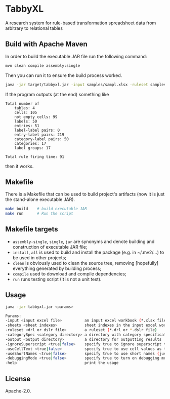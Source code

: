 # TabbyXL
A research system for rule-based transformation spreadsheet data from arbitrary to relational tables

## Build with Apache Maven

In order to build the executable JAR file run the following command:

```bash
mvn clean compile assembly:single
```

Then you can run it to ensure the build process worked.

```bash
java -jar target/tabbyxl.jar -input samples/sampl.xlsx -ruleset samples/sampl.dslr
```

If the program outputs (at the end) something like
```
Total number of
	tables: 4
	cells: 105
	not empty cells: 99
	labels: 50
	entries: 51
	label-label pairs: 0
	entry-label pairs: 219
	category-label pairs: 50
	categories: 17
	label groups: 17

Total rule firing time: 91
```
then it works.

## Makefile

There is a Makefile that can be used to build project's artifacts (now it is just the stand-alone executable JAR).

```bash
make build    # build executable JAR
make run      # Run the script
```

## Makefile targets

 * `assembly-single`, `single`, `jar` are synonyms and denote building and construction of executable JAR file;
 * `install`, `all` is used to build and install the package (e.g. in ~/.mv2/...) to be used in other projects;
 * `clean` is obviously used to clean the source tree, removing [hopefully] everything generated by building process;
 * `compile` used to download and compile dependencies;
 * `run` runs testing script (It is not a unit test).

## Usage
```bash
java -jar tabbyxl.jar <params>

Params:
-input <input excel file>          an input excel workbook (*.xlsx file)
-sheets <sheet indexes>            sheet indexes in the input excel workbook (e.g. "0-2,4,5,7-10")
-ruleset <drl or dslr file>        a ruleset (*.drl or *.dslr file)
-categorySpec <category directory> a directory with category specifications in YAML (*.cat files)
-output <output directory>         a directory for outputting results
-ignoreSuperscript <true|false>    specify true to ignore superscript text in cells (false used by default)
-useCellText <true|false>          specify true to use cell values as text (false used by default)
-useShortNames <true|false>        specify true to use short names (just sheet names) for output files (false used by default)
-debuggingMode <true|false>        specify true to turn on debugging mode (false used by default)
-help                              print the usage
```
## License

Apache-2.0.
